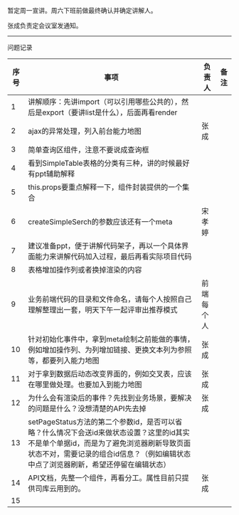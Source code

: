 暂定周一宣讲。周六下班前做最终确认并确定讲解人。

张成负责定会议室发通知。

---

问题记录

序号 | 事项|负责人|备注
---|---|---|---
1|讲解顺序：先讲import（可以引用哪些公共的），然后是export（要讲list是什么），后面再看render
2|ajax的异常处理，列入前台能力地图|张成|
3|简单查询区组件，注意不要说成查询框|
4|看到SimpleTable表格的分类有三种，讲的时候最好有ppt辅助解释
5|this.props要重点解释一下，组件封装提供的一个集合
6|createSimpleSerch的参数应该还有一个meta|宋孝婷
7|建议准备ppt，便于讲解代码架子，再以一个具体界面能力来讲解代码加入过程，最后再看实际项目代码|
8|表格增加操作列或者换掉渲染的内容||
9|业务前端代码的目录和文件命名，请每个人按照自己理解整理出一套，明天下午一起评审出推荐模式|前端每个人|
10|针对初始化事件中，拿到meta绘制之前能做的事情，例如增加操作列、为列增加链接、更换文本列为参照等，都要列入能力地图|张成|
11|对于拿到数据后动态改变界面的，例如交叉表，应该在哪里做处理。也要加入到能力地图|张成|
12|为什么会有渲染后的事件？先找到业务场景，要解决的问题是什么？没想清楚的API先去掉|张成|
13|setPageStatus方法的第二个参数id，是否可以省略？什么情况下会送id来做状态设置？这里的id其实不是单个单据id，而是为了避免浏览器刷新导致页面状态不对，需要记录的组合id信息？（例如编辑状态中点了浏览器刷新，希望还停留在编辑状态）
14|API文档，先整一个组件，再看分工。属性目前只提供司库云用到的。|张成|
15|
